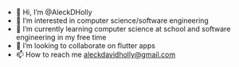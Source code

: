 - 👋 Hi, I’m @AleckDHolly
- 👀 I’m interested in computer science/software engineering
- 🌱 I’m currently learning computer science at school and software engineering in my free time
- 💞️ I’m looking to collaborate on flutter apps
- 📫 How to reach me aleckdavidholly@gmail.com

<!---
AleckDHolly/AleckDHolly is a ✨ special ✨ repository because its `README.md` (this file) appears on your GitHub profile.
You can click the Preview link to take a look at your changes.
--->
